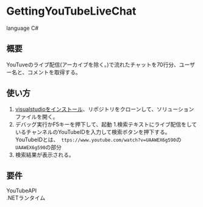 # GettingYouTubeLiveChat
language C#

## 概要
YouTuveのライブ配信(アーカイブを除く。)で流れたチャットを70行分、ユーザー名と、コメントを取得する。

## 使い方
1. [visualstudioをインストール](https://visualstudio.microsoft.com/ja/downloads/)、リポジトリをクローンして、ソリューションファイルを開く。
1. デバッグ実行かF5キーを押下して、起動
1.検索テキストにライブ配信をしているチャンネルのYouTubeIDを入力して検索ボタンを押下する。
YouTubeIDとは、` ttps://www.youtube.com/watch?v=UAAWEX6g590`の`UAAWEX6g590`の部分
1. 検索結果が表示される。

## 要件
YouTubeAPI  
.NETランタイム
